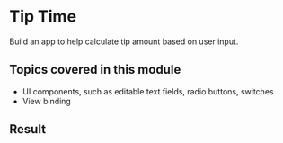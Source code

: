 # Tip Time

Build an app to help calculate tip amount based on user input.

## Topics covered in this module

- UI components, such as editable text fields, radio buttons, switches
- View binding

## Result
